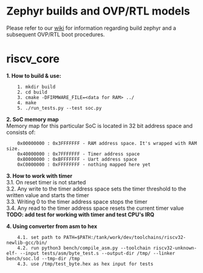 # Zephyr builds and OVP/RTL models

Please refer to our [wiki](https://git.yggdrasill.ga/riscv_softcore_security_contest/riscv_core/wikis/home)
for information regarding build zephyr and a subsequent OVP/RTL boot procedures.

# riscv_core

**1. How to build & use:**
```
    1. mkdir build
    2. cd build
    3. cmake -DFIRMWARE_FILE=<data for RAM> ../
    4. make
    5. ./run_tests.py --test soc.py
```

**2. SoC memory map**  
    Memory map for this particular SoC is located in 32 bit address space and consists of:  
```
    0x00000000 : 0x3FFFFFFF - RAM address space. It's wrapped with RAM size.
    0x40000000 : 0x7FFFFFFF - Timer address space
    0x80000000 : 0xBFFFFFFF - Uart address space
    0xC0000000 : 0xFFFFFFFF - nothing mapped here yet
```

**3. How to work with timer**  
    3.1. On reset timer is not started  
    3.2. Any write to the timer address space sets the timer threshold to the
    written value and starts the timer  
    3.3. Writing 0 to the timer address space stops the timer   
    3.4. Any read to the timer address space resets the current timer value  
    **TODO: add test for working with timer and test CPU's IRQ**  
    
**4. Using converter from asm to hex**  
```
    4.1. set path to PATH=$PATH:/tank/work/dev/toolchains/riscv32-newlib-gcc/bin/  
    4.2. run python3 bench/compile_asm.py --toolchain riscv32-unknown-elf- --input tests/asm/byte_test.s --output-dir /tmp/ --linker bench/soc.ld --tmp-dir /tmp  
    4.3. use /tmp/test_byte.hex as hex input for tests
```
